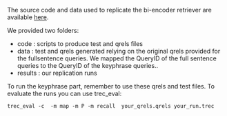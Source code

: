 The source code and data used to replicate the bi-encoder retriever are available [here](https://github.com/viswavi/datafinder/tree/main).

We provided two folders:
- code : scripts to produce test and qrels files
- data : test and qrels generated relying on the original qrels provided for the fullsentence queries. We mapped the QueryID of the full sentence queries to the QueryID of the keyphrase queries..
- results : our replication runs

To run the keyphrase part, remember to use these qrels and test files.
To evaluate the runs you can use trec_eval:

`trec_eval -c  -m map -m P -m recall  your_qrels.qrels your_run.trec `

